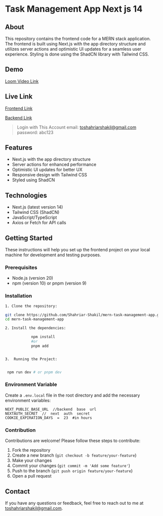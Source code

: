 # Task Management App Next js 14

## About

This repository contains the frontend code for a MERN stack application. The frontend is built using Next.js with the app directory structure and utilizes server actions and optimistic UI updates for a seamless user experience. Styling is done using the ShadCN library with Tailwind CSS.

## Demo

[Loom Video Link](https://www.loom.com/share/203a0ec9aaf04ea0a2165c213f0f7657?sid=993c4743-a6c0-427a-98c3-d9aa666d5a82)


## Live Link

[Frontend Link](https://mern-task-management-app-navy.vercel.app/)

[Backend Link](https://github.com/Shahriar-Shakil/task-management-backend)

> Login with This Account
> email: toshahriarshakil@gmail.com
> password: abc123

## Features

- Next.js with the app directory structure
- Server actions for enhanced performance
- Optimistic UI updates for better UX
- Responsive design with Tailwind CSS
- Styled using ShadCN

## Technologies

- Next.js (latest version 14)
- Tailwind CSS (ShadCN)
- JavaScript/TypeScript
- Axios or Fetch for API calls

## Getting Started

These instructions will help you set up the frontend project on your local machine for development and testing purposes.

### Prerequisites

- Node.js (version 20)
- npm (version 10) or pnpm (version 9)

### Installation

```sh
1. Clone the repository:

git clone https://github.com/Shahriar-Shakil/mern-task-management-app.git
cd mern-task-management-app

2. Install the dependencies:

		    npm install
		    #or
		    pnpm add


3.  Running the Project:


 npm run dev # or pnpm dev

```

### Environment Variable

Create a `.env.local` file in the root directory and add the necessary environment variables:

```
NEXT_PUBLIC_BASE_URL  //backend  base  url
NEXTAUTH_SECRET  //  next  auth  secret
COOKIE_EXPIRATION_DAYS  =  23  #in hours
```

### Contribution

Contributions are welcome! Please follow these steps to contribute:

1. Fork the repository
2. Create a new branch (`git checkout -b feature/your-feature`)
3. Make your changes
4. Commit your changes (`git commit -m 'Add some feature'`)
5. Push to the branch (`git push origin feature/your-feature`)
6. Open a pull request

## Contact

If you have any questions or feedback, feel free to reach out to me at toshahriarshakil@gmail.com.
